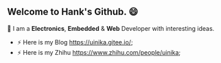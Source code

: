 ## Welcome to **Hank**'s Github. 😄

🌱 I am a **Electronics**, **Embedded** & **Web** Developer with interesting ideas.

- ⚡ Here is my Blog https://uinika.gitee.io/;
- ⚡ Here is my Zhihu https://www.zhihu.com/people/uinika;

<!--
**uinika/uinika** is a ✨ _special_ ✨ repository because its `README.md` (this file) appears on your GitHub profile.

Here are some ideas to get you started:

- 🔭 I’m currently working on ...
- 🌱 I’m currently learning ...
- 👯 I’m looking to collaborate on ...
- 🤔 I’m looking for help with ...
- 💬 Ask me about ...
- 📫 How to reach me: ...
- 😄 Pronouns: ...
- ⚡ Fun fact: ...
-->
